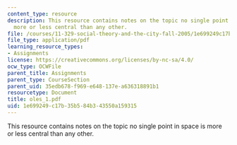 ```yaml
---
content_type: resource
description: This resource contains notes on the topic no single point in space is
  more or less central than any other.
file: /courses/11-329-social-theory-and-the-city-fall-2005/1e699249c17b35b584b343550a159315_oles_1.pdf
file_type: application/pdf
learning_resource_types:
- Assignments
license: https://creativecommons.org/licenses/by-nc-sa/4.0/
ocw_type: OCWFile
parent_title: Assignments
parent_type: CourseSection
parent_uid: 35edb678-f969-e648-137e-a636318891b1
resourcetype: Document
title: oles_1.pdf
uid: 1e699249-c17b-35b5-84b3-43550a159315
---
```

This resource contains notes on the topic no single point in space is more or less central than any other.